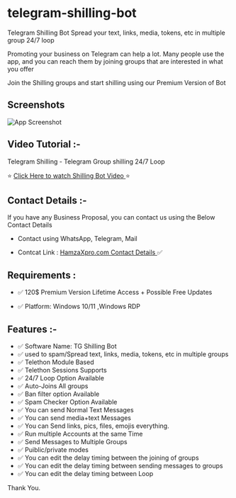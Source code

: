# telegram-shilling-bot
Telegram Shilling Bot Spread your text, links, media, tokens, etc in multiple group 24/7 loop 

Promoting your business on Telegram can help a lot. Many people use the app, and you can reach them by joining groups that are interested in what you offer

Join the Shilling groups and start shilling using our Premium Version of Bot 

## Screenshots

![App Screenshot](https://ph-files.imgix.net/ac795992-d07f-48cf-af89-e6bc4ae08c89.jpeg?auto=compress&codec=mozjpeg&cs=strip&auto=format&w=772&h=456&fit=max&dpr=1)

## Video Tutorial :-

Telegram Shilling - Telegram Group shilling 24/7 Loop

⭐  [Click Here to watch Shilling Bot Video ](https://www.youtube.com/watch?v=hB5DB5F_Dnk)  ⭐

## Contact Details :-

If you have any Business Proposal, you can contact us using the Below Contact Details


- Contact using WhatsApp, Telegram, Mail

- Contcat Link  : [HamzaXpro.com Contact Details ](https://www.hamzaxpro.com/contact) ✅

## Requirements :

- ✅ 120$ Premium Version Lifetime Access + Possible Free Updates

- ✅ Platform: Windows 10/11 ,Windows RDP



## Features :- 

- ✅ Software Name: TG Shilling Bot
- ✅ used to spam/Spread text, links, media, tokens, etc in multiple groups
- ✅ Telethon Module Based
- ✅ Telethon Sessions Supports 
- ✅ 24/7 Loop Option Available
- ✅ Auto-Joins All groups
- ✅ Ban filter option Available
- ✅ Spam Checker Option Available
- ✅ You can send Normal Text Messages
- ✅ You can send media+text Messages
- ✅ You can Send links, pics, files, emojis everything.
- ✅ Run multiple Accounts at the same Time
- ✅ Send Messages to Multiple Groups
- ✅ Puiblic/private modes
- ✅ You can edit the delay timing between the joining of groups
- ✅ You can edit the delay timing between sending messages to groups
- ✅ You can edit the delay timing between Loop

Thank You.
